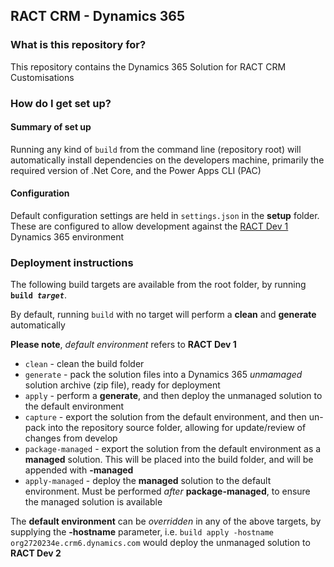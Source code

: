 ## RACT CRM - Dynamics 365

### What is this repository for? ###

This repository contains the Dynamics 365 Solution for RACT CRM Customisations

### How do I get set up? ###

#### Summary of set up
Running any kind of <code>build</code> from the command line (repository root) will automatically install dependencies on the developers machine, primarily the required version of .Net Core, and the Power Apps CLI (PAC)

#### Configuration
Default configuration settings are held in <code>settings.json</code> in the **setup** folder. These are configured to allow development against the [RACT Dev 1](https://org88bea879.crm6.dynamics.com) Dynamics 365 environment

### Deployment instructions
The following build targets are available from the root folder, by running <code>**build _target_**</code>.

By default, running <code>build</code> with no target will perform a **clean** and **generate** automatically

**Please note**, _default environment_ refers to **RACT Dev 1**


* <code>clean</code> - clean the build folder
* <code>generate</code> - pack the solution files into a Dynamics 365 _unmamaged_ solution archive (zip file), ready for deployment
* <code>apply</code> - perform a **generate**, and then deploy the unmanaged solution to the default environment
* <code>capture</code> - export the solution from the default environment, and then un-pack into the repository source folder, allowing for update/review of changes from develop
* <code>package-managed</code> - export the solution from the default environment as a **managed** solution. This will be placed into the build folder, and will be appended with **-managed**
* <code>apply-managed</code> - deploy the **managed** solution to the default environment. Must be performed _after_ **package-managed**, to ensure the managed solution is available

The **default environment** can be _overridden_ in any of the above targets, by supplying the **-hostname** parameter, i.e. <code>build apply -hostname org2720234e.crm6.dynamics.com</code> would deploy the unmanaged solution to **RACT Dev 2**